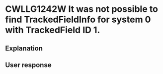 # CWLLG1242W It was not possible to find TrackedFieldInfo for system 0 with TrackedField ID 1.

## Explanation

## User response